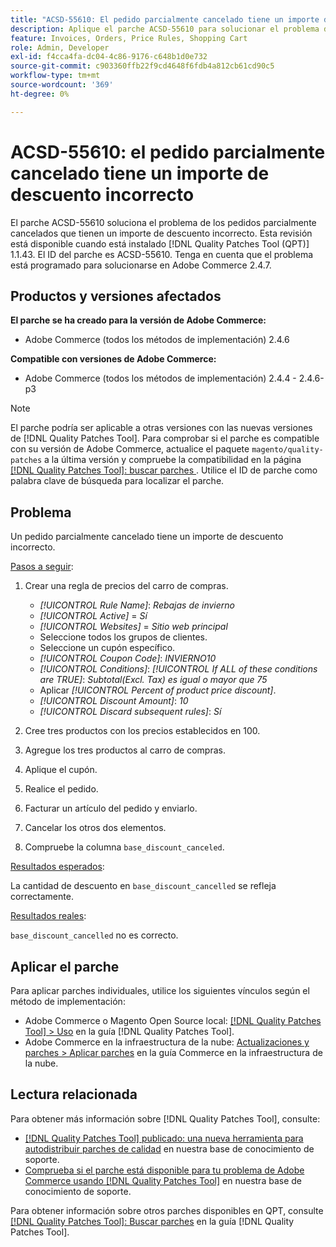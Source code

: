 ```yaml
---
title: "ACSD-55610: El pedido parcialmente cancelado tiene un importe de descuento incorrecto"
description: Aplique el parche ACSD-55610 para solucionar el problema de Adobe Commerce en el que un pedido parcialmente cancelado tiene un importe de descuento incorrecto.
feature: Invoices, Orders, Price Rules, Shopping Cart
role: Admin, Developer
exl-id: f4cca4fa-dc04-4c86-9176-c648b1d0e732
source-git-commit: c903360ffb22f9cd4648f6fdb4a812cb61cd90c5
workflow-type: tm+mt
source-wordcount: '369'
ht-degree: 0%

---
```


# ACSD-55610: el pedido parcialmente cancelado tiene un importe de descuento incorrecto

El parche ACSD-55610 soluciona el problema de los pedidos parcialmente cancelados que tienen un importe de descuento incorrecto. Esta revisión está disponible cuando está instalado [!DNL Quality Patches Tool (QPT)] 1.1.43. El ID del parche es ACSD-55610. Tenga en cuenta que el problema está programado para solucionarse en Adobe Commerce 2.4.7.

## Productos y versiones afectados

**El parche se ha creado para la versión de Adobe Commerce:**

* Adobe Commerce (todos los métodos de implementación) 2.4.6

**Compatible con versiones de Adobe Commerce:**

* Adobe Commerce (todos los métodos de implementación) 2.4.4 - 2.4.6-p3

>[!NOTE]
>
>El parche podría ser aplicable a otras versiones con las nuevas versiones de [!DNL Quality Patches Tool]. Para comprobar si el parche es compatible con su versión de Adobe Commerce, actualice el paquete `magento/quality-patches` a la última versión y compruebe la compatibilidad en la página [[!DNL Quality Patches Tool]: buscar parches ](https://experienceleague.adobe.com/tools/commerce-quality-patches/index.html?lang=es). Utilice el ID de parche como palabra clave de búsqueda para localizar el parche.

## Problema

Un pedido parcialmente cancelado tiene un importe de descuento incorrecto.

<u>Pasos a seguir</u>:

1. Crear una regla de precios del carro de compras.

   * *[!UICONTROL Rule Name]*: *Rebajas de invierno*
   * *[!UICONTROL Active]* = *Sí*
   * *[!UICONTROL Websites]* = *Sitio web principal*
   * Seleccione todos los grupos de clientes.
   * Seleccione un cupón específico.
   * *[!UICONTROL Coupon Code]*: *INVIERNO10*
   * *[!UICONTROL Conditions]*: *[!UICONTROL If ALL of these conditions are TRUE]*: *Subtotal(Excl. Tax) es igual o mayor que 75*
   * Aplicar *[!UICONTROL Percent of product price discount]*.
   * *[!UICONTROL Discount Amount]*: *10*
   * *[!UICONTROL Discard subsequent rules]*: *Sí*

1. Cree tres productos con los precios establecidos en 100.
1. Agregue los tres productos al carro de compras.
1. Aplique el cupón.
1. Realice el pedido.
1. Facturar un artículo del pedido y enviarlo.
1. Cancelar los otros dos elementos.
1. Compruebe la columna `base_discount_canceled`.

<u>Resultados esperados</u>:

La cantidad de descuento en `base_discount_cancelled` se refleja correctamente.

<u>Resultados reales</u>:

`base_discount_cancelled` no es correcto.

## Aplicar el parche

Para aplicar parches individuales, utilice los siguientes vínculos según el método de implementación:

* Adobe Commerce o Magento Open Source local: [[!DNL Quality Patches Tool] > Uso](https://experienceleague.adobe.com/docs/commerce-operations/tools/quality-patches-tool/usage.html?lang=es) en la guía [!DNL Quality Patches Tool].
* Adobe Commerce en la infraestructura de la nube: [Actualizaciones y parches > Aplicar parches](https://experienceleague.adobe.com/docs/commerce-cloud-service/user-guide/develop/upgrade/apply-patches.html?lang=es) en la guía Commerce en la infraestructura de la nube.

## Lectura relacionada

Para obtener más información sobre [!DNL Quality Patches Tool], consulte:

* [[!DNL Quality Patches Tool] publicado: una nueva herramienta para autodistribuir parches de calidad](/help/announcements/adobe-commerce-announcements/magento-quality-patches-released-new-tool-to-self-serve-quality-patches.md) en nuestra base de conocimiento de soporte.
* [Comprueba si el parche está disponible para tu problema de Adobe Commerce usando [!DNL Quality Patches Tool]](/help/support-tools/patches-available-in-qpt-tool/check-patch-for-magento-issue-with-magento-quality-patches.md) en nuestra base de conocimiento de soporte.

Para obtener información sobre otros parches disponibles en QPT, consulte [[!DNL Quality Patches Tool]: Buscar parches](https://experienceleague.adobe.com/tools/commerce-quality-patches/index.html?lang=es) en la guía [!DNL Quality Patches Tool].

